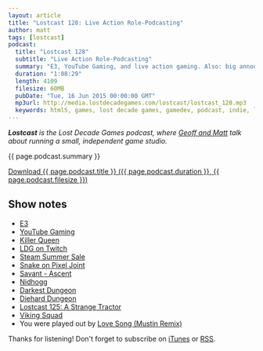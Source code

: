 ```yaml
---
layout: article
title: "Lostcast 128: Live Action Role-Podcasting"
author: matt
tags: [lostcast]
podcast:
  title: "Lostcast 128"
  subtitle: "Live Action Role-Podcasting"
  summary: "E3, YouTube Gaming, and live action gaming. Also: big announcement next week."
  duration: "1:08:29"
  length: 4109
  filesize: 60MB
  pubDate: "Tue, 16 Jun 2015 00:00:00 GMT"
  mp3url: http://media.lostdecadegames.com/lostcast/lostcast_128.mp3
  keywords: html5, games, lost decade games, gamedev, podcast, indie, lostcast
---
```

_**Lostcast** is the Lost Decade Games podcast, where [Geoff and Matt](/about/) talk about running a small, independent game studio._

{{ page.podcast.summary }}

<a class="download-podcast" href="{{ page.podcast.mp3url }}">
	Download {{ page.podcast.title }} ({{ page.podcast.duration }}, {{ page.podcast.filesize }})
</a>

## Show notes

* [E3](http://www.e3expo.com/)
* [YouTube Gaming](https://gaming.youtube.com/)
* [Killer Queen](ihttp://killerqueenarcade.com/)
* [LDG on Twitch](http://www.twitch.tv/LostDecadeGames)
* [Steam Summer Sale](http://store.steampowered.com/app/280040/)
* [Snake on Pixel Joint](http://www.pixeljoint.com/p/7755.htm)
* [Savant - Ascent](http://store.steampowered.com/app/259530/)
* [Nidhogg](http://www.nidhogggame.com/)
* [Darkest Dungeon](http://www.darkestdungeon.com/)
* [Diehard Dungeon](https://dieharddungeon.wordpress.com/)
* [Lostcast 125: A Strange Tractor](/lostcast-125/)
* [Viking Squad](http://www.slickentertainment.com/our-games/viking-squad/)
* You were played out by [Love Song (Mustin Remix)](https://joshuamorse.bandcamp.com/track/love-song-mustin-remix)

Thanks for listening! Don't forget to subscribe on [iTunes](http://itunes.apple.com/us/podcast/lostcast/id481950724) or [RSS](/lostcast.xml).
